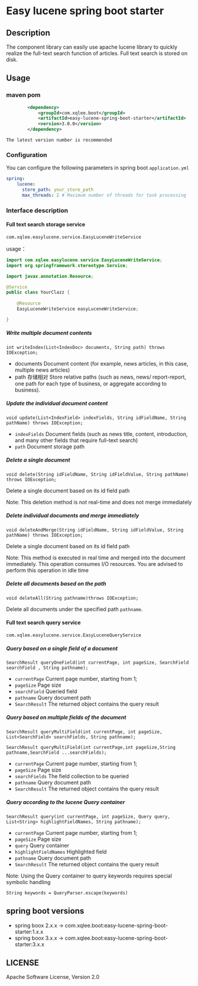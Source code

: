 # Easy lucene spring boot starter

## Description
The component library can easily use apache lucene library to quickly realize the full-text search function of articles. Full text search is stored on disk.

## Usage

### maven pom
````xml
        <dependency>
            <groupId>com.xqlee.boot</groupId>
            <artifactId>easy-lucene-spring-boot-starter</artifactId>
            <version>3.0.0</version>
        </dependency>
````
`The latest version number is recommended`

### Configuration
You can configure the following parameters in spring boot `application.yml`
````yaml
spring:
    lucene:
      store_path: your_store_path
      max_threads: 2 # Maximum number of threads for task processing
````

### Interface description

#### Full text search storage service
`com.xqlee.easylucene.service.EasyLuceneWriteService`

usage：

```java
import com.xqlee.easylucene.service.EasyLuceneWriteService;
import org.springframework.stereotype.Service;

import javax.annotation.Resource;

@Service
public class YourClazz {
    
    @Resource
    EasyLuceneWriteService easyLuceneWriteService;

}
```
##### Write multiple document contents
`int writeIndex(List<IndexDoc> documents, String path) throws IOException;`
- documents Document content (for example, news articles, in this case, multiple news articles)
- path 存储相对 Store relative paths (such as news, news/ report-report, one path for each type of business, or aggregate according to business).

##### Update the individual document content
`void update(List<IndexField> indexFields, String idFieldName, String pathName) throws IOException;`

- `indexFields` Document fields (such as news title, content, introduction, and many other fields that require full-text search)
- `path` Document storage path
##### Delete a single document
`void delete(String idFieldName, String idFieldValue, String pathName) throws IOException;`

Delete a single document based on its id field path

Note: This deletion method is not real-time and does not merge immediately
##### Delete individual documents and merge immediately
`void deleteAndMerge(String idFieldName, String idFieldValue, String pathName) throws IOException;`

Delete a single document based on its id field path

Note: This method is executed in real time and merged into the document immediately. This operation consumes I/O resources. You are advised to perform this operation in idle time

##### Delete all documents based on the path
`void deleteAll(String pathname)throws IOException;`

Delete all documents under the specified path `pathname`.

#### Full text search query service
`com.xqlee.easylucene.service.EasyLuceneQueryService`

##### Query based on a single field of a document
`SearchResult queryOneField(int currentPage, int pageSize, SearchField searchField ,
String pathname);`

- `currentPage` Current page number, starting from 1;
- `pageSize` Page size
- `searchField` Queried field
- `pathname` Query document path
- `SearchResult` The returned object contains the query result

##### Query based on multiple fields of the document
`SearchResult queryMultiField(int currentPage, int pageSize, List<SearchField> searchFields, String pathname);`

`SearchResult queryMultiField(int currentPage,int pageSize,String pathname,SearchField ...searchFields);`

- `currentPage` Current page number, starting from 1;
- `pageSize` Page size
- `searchFields` The field collection to be queried
- `pathname` Query document path
- `SearchResult` The returned object contains the query result

##### Query according to the lucene Query container
`SearchResult query(int currentPage, int pageSize, Query query, List<String> highlightFieldNames, String pathname);`

- `currentPage` Current page number, starting from 1;
- `pageSize` Page size
- `query` Query container
- `highlightFieldNames` Highlighted field
- `pathname` Query document path
- `SearchResult` The returned object contains the query result

Note: Using the Query container to query keywords requires special symbolic handling

`String keywords = QueryParser.escape(keywords)`

## spring boot versions
- spring boox 2.x.x -> com.xqlee.boot:easy-lucene-spring-boot-starter:1.x.x
- spring boox 3.x.x -> com.xqlee.boot:easy-lucene-spring-boot-starter:3.x.x

## LICENSE
Apache Software License, Version 2.0